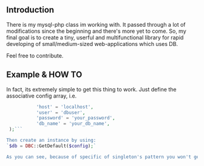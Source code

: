 Introduction
-------------------
There is my mysql-php class im working with. It passed through a lot of modifications since the beginning and there's more yet to come.
So, my final goal is to create a tiny, userful and multifunctional library for rapid developing of small/medium-sized web-applications which uses DB. 

Feel free to contribute.

Example & HOW TO
-------------------
In fact, its extremely simple to get this thing to work.
Just define the associative config array, i.e.

```php $config = array(           
           'host' = 'localhost',  
           'user' = 'dbuser',    
           'password' = 'your_password',       
           'db_name' = 'your_db_name',           
 );```

Then create an instance by using:
`$db = DBC::GetDefault($config);`

As you can see, because of specific of singleton's pattern you won't get more than 1 instance of this class. It also means you can have only one connection at the time.